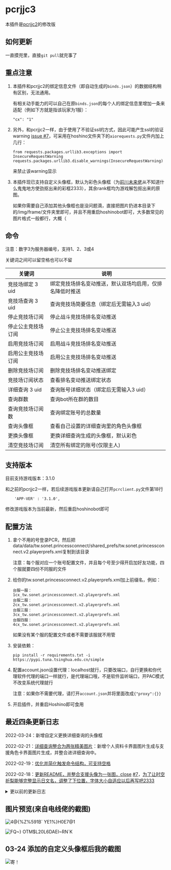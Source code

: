 # pcrjjc3

本插件是[pcrjjc2](https://github.com/cc004/pcrjjc2/tree/tw)的修改版

## 如何更新

一直摸兜里，直接`git pull`就完事了

## 重点注意

1. 本插件和pcrjjc2的绑定信息文件（即自动生成的`binds.json`）的数据结构稍有区别，无法通用。

    有相关动手能力的可以自己在原`binds.json`的每个人的绑定信息里增加一条来适配（例如下方就是指该玩家为1服）：
    ```
    "cx": "1"
    ```

2. 另外，和pcrjjc2一样，由于使用了不验证ssl的方式，因此可能产生ssl的验证warning [issue #7](https://github.com/azmiao/pcrjjc3-tw/issues/7)，可采用在hoshino文件夹下的`aiorequests.py`文件内加上几行：
    ```
    from requests.packages.urllib3.exceptions import InsecureRequestWarning
    requests.packages.urllib3.disable_warnings(InsecureRequestWarning)
    ```
    来禁止该warning显示

3. 本插件现已支持自定义头像框，默认为彩色头像框（为[前川未来佬](https://github.com/shirakami-fubuki)从不知道什么鬼鬼地方使劲抠出来的彩框2333），其余rank框均为游戏解包抠出来的原图。

    如果你需要自己添加其他头像框也是没问题滴，直接把图片扔进本目录下的/img/frame/文件夹里即可，并且不用重启hoshinobot即可，大多数常见的图片格式一般都行，大概（

## 命令

注意：数字3为服务器编号，支持1、2、3或4

关键词之间可以留空格也可以不留

| 关键词             | 说明                                                     |
| ------------------ | -------------------------------------------------------- |
| 竞技场绑定 3 uid   | 绑定竞技场排名变动推送，默认双场均启用，仅排名降低时推送 |
| 竞技场查询 3 uid   | 查询竞技场简要信息（绑定后无需输入3 uid）                |
| 停止竞技场订阅     | 停止战斗竞技场排名变动推送                               |
| 停止公主竞技场订阅 | 停止公主竞技场排名变动推送                               |
| 启用竞技场订阅     | 启用战斗竞技场排名变动推送                               |
| 启用公主竞技场订阅 | 启用公主竞技场排名变动推送                               |
| 删除竞技场订阅     | 删除竞技场排名变动推送绑定                               |
| 竞技场订阅状态     | 查看排名变动推送绑定状态                                 |
| 详细查询 3 uid     | 查询账号详细状态（绑定后无需输入3 uid）                  |
| 查询群数           | 查询bot所在群的数目                                      |
| 查询竞技场订阅数   | 查询绑定账号的总数量                                     |
| 查询头像框         | 查看自己设置的详细查询里的角色头像框                     |
| 更换头像框         | 更换详细查询生成的头像框，默认彩色                       |
| 清空竞技场订阅     | 清空所有绑定的账号(仅限主人)                             |

## 支持版本

目前支持游戏版本：3.1.0

和之前的pcrjjc2一样，若后续游戏版本更新请自己打开`pcrclient.py`文件第18行
```
    'APP-VER' : '3.1.0',
```
修改游戏版本为当前最新，然后重启hoshinobot即可

## 配置方法

1. 拿个不用的号登录PCR，然后把data/data/tw.sonet.princessconnect/shared_prefs/tw.sonet.princessconnect.v2.playerprefs.xml复制到该目录

    注意：每个服对应一个账号配置文件，并且每个号至少得开启加好友功能，四个服就要四份不同服的文件

2. 给你的tw.sonet.princessconnect.v2.playerprefs.xml加上前缀名，例如：
    ```
    台服一服：
    1cx_tw.sonet.princessconnect.v2.playerprefs.xml
    台服二服：
    2cx_tw.sonet.princessconnect.v2.playerprefs.xml
    台服三服：
    3cx_tw.sonet.princessconnect.v2.playerprefs.xml
    台服四服：
    4cx_tw.sonet.princessconnect.v2.playerprefs.xml
    ```
    如果没有某个服的配置文件或者不需要该服就不用管

3. 安装依赖：
    ```
    pip install -r requirements.txt -i https://pypi.tuna.tsinghua.edu.cn/simple
    ```

4. 配置account.json设置代理：localhost就行，只要改端口，自行更换和你代理软件代理的端口一样就行，是代理端口哦，不是软件监听端口，开PAC模式不改变系统代理就行

    注意：如果你不需要代理，请打开`account.json`并将里面改成`{"proxy":{}}`

5. 开启插件，并重启Hoshino即可食用

## 最近四条更新日志

2022-03-24：新增自定义更换详细查询的头像框

2022-02-21：[详细查询整合为两张精美图片](https://github.com/azmiao/pcrjjc3-tw/pull/9)：新增个人资料卡界面图片生成与支援角色卡界面图片生成，并整合进详细查询中。

2022-02-19：[优化并简化触发命令结构，可支持空格](https://github.com/azmiao/pcrjjc3-tw/commit/bc8413d944cdf4c17be62532494470878c9c9072)

2022-02-18：[更新README，并整合支援头像为一张图，](https://github.com/azmiao/pcrjjc3-tw/commit/98157067f590bb351c868c71bba3848b79afe80e)[close](https://github.com/azmiao/pcrjjc3-tw/commit/98157067f590bb351c868c71bba3848b79afe80e) [#7](https://github.com/azmiao/pcrjjc3-tw/issues/7)，[为了让时空祈梨能够完整显示日文名，调整了下位置，字体大小自适应以后再写吧2333](https://github.com/azmiao/pcrjjc3-tw/commit/3db3f161d835114247f12bc51ae2cdb08549be8c)

<details>
<summary>更以前的更新日志</summary>

2022-02-16：[更详细的详细查询，支持查询支援角色](https://github.com/azmiao/pcrjjc3-tw/commit/c0eb4d969a5212db51c422b8155c94bbb0a6a823)，[查询信息中新增获取账号所在区服](https://github.com/azmiao/pcrjjc3-tw/commit/5f1e3d4a13f5b35bb7838221d1114a366f420ee9)，[修复KeyError: 'favorite_unit'报错](https://github.com/azmiao/pcrjjc3-tw/commit/d903a06c03f6d1aaf37ddf5ffcc7afad8157eaa3) 

2022-02-14：[update 2333](https://github.com/azmiao/pcrjjc3-tw/commit/59a780891926eddce225f984e4d2b578803cdd06)，[啊哈哈哈，寄汤来咯](https://github.com/azmiao/pcrjjc3-tw/commit/84568f9ff5db897fd14e509da77a7d2aa438ae08)，[为什么是requirement.txt而没有s，这不是复数吗](https://github.com/azmiao/pcrjjc3-tw/commit/ee4a79c844c23cf348db53e9d5d833f6b3f42797)

</details>

## 图片预览(来自电线佬的截图)
![4@{%Z%591B` YE1%}H0E7@1](https://user-images.githubusercontent.com/71607036/154960896-1d183705-0805-4f80-9cf2-6de13d35c5c3.jpg)

![FQ~} OTM$L20L6DAEI~RN`K](https://user-images.githubusercontent.com/71607036/154960912-6fd4f1fb-df38-4ef6-997c-af01b71810f4.PNG)

## 03-24 添加的自定义头像框后我的截图

![寄！](https://cdn.jsdelivr.net/gh/azmiao/picture-bed/img/寄汤来咯.png)